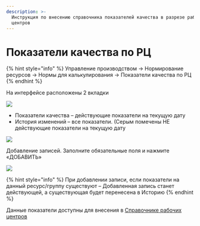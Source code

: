 ```yaml
---
description: >-
  Инструкция по внесению справочника показателей качества в разрезе рабочих
  центров
---
```


# Показатели качества по РЦ

{% hint style="info" %}
Управление производством → Нормирование ресурсов → Нормы для калькулирования → Показатели качества по РЦ
{% endhint %}

На интерфейсе расположены 2 вкладки

![](<../../.gitbook/assets/1 (8)>)

* Показатели качества – действующие показатели на текущую дату
* История изменений – все показатели. (Серым помечены НЕ действующие показатели на текущую дату

![](<../../.gitbook/assets/image (800).png>)

Добавление записей. Заполните обязательные поля и нажмите «ДОБАВИТЬ»

![](<../../.gitbook/assets/image (706).png>)

{% hint style="info" %}
При добавлении записи, если показатели на данный ресурс/группу существуют – Добавленная запись станет действующей, а существующая будет перенесена в Историю
{% endhint %}

Данные показатели доступны для внесения в [Справочнике рабочих центров](../../upravlenie-proizvodstvom/nsi-proizvodstvo/rabochie-centry/zakladka-kachestvo.md)
